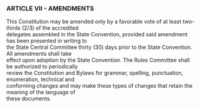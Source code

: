 ### ARTICLE VII - AMENDMENTS

This Constitution may be amended only by a favorable vote of at least two-thirds \(2/3\) of the accredited  
delegates assembled in the State Convention, provided said amendment has been presented in writing to  
the State Central Committee thirty \(30\) days prior to the State Convention. All amendments shall take  
effect upon adoption by the State Convention. The Rules Committee shall be authorized to periodically  
review the Constitution and Bylaws for grammar, spelling, punctuation, enumeration, technical and  
conforming changes and may make these types of changes that retain the meaning of the language of  
these documents.

